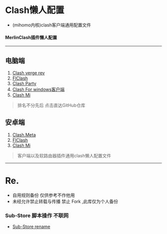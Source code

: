 # Clash懒人配置

- (mihomo内核)clash客户端通用配置文件

#### MerlinClash插件懒人配置

---

## 电脑端
1. [Clash verge rev](https://github.com/clash-verge-rev/clash-verge-rev)
2. [FlClash](https://github.com/chen08209/FlClash)
3. [Clash Party](https://github.com/mihomo-party-org/clash-party)
4. [Clash For windows客户端](https://github.com/Z-Siqi/Clash-for-Windows_Chinese)
5. [Clash Mi](https://github.com/KaringX/clashmi)
 
> 排名不分先后
> 点击直达GitHub仓库
 
## 安卓端
1. [Clash.Meta](https://github.com/MetaCubeX/ClashMetaForAndroid)
2. [FlClash](https://github.com/chen08209/FlClash)
3. [Clash Mi](https://github.com/KaringX/clashmi)
 
> 客户端以及软路由器插件通用clash懒人配置文件
 
---

# Re.
- 自用规则备份 仅供参考不作他用
- 未经允许禁止转载与传播 禁止 Fork ,此库仅为个人备份

### Sub-Store 脚本操作 不联网
- [Sub-Store rename](https://raw.githubusercontent.com/xweier/Clash-Config/refs/heads/main/Sub-Store%20rename.js)
